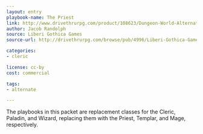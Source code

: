 ```yaml
---
layout: entry
playbook-name: The Priest
link: http://www.drivethrurpg.com/product/108623/Dungeon-World-Alternative-Playbooks
author: Jacob Randolph
source: Liberi Gothica Games
source-url: http://drivethrurpg.com/browse/pub/4996/Liberi-Gothica-Games

categories:
- cleric

license: cc-by
cost: commercial

tags:
- alternate

---
```


The playbooks in this packet are replacement classes for the Cleric, Paladin, and Wizard, replacing them with the Priest, Templar, and Mage, respectively.
